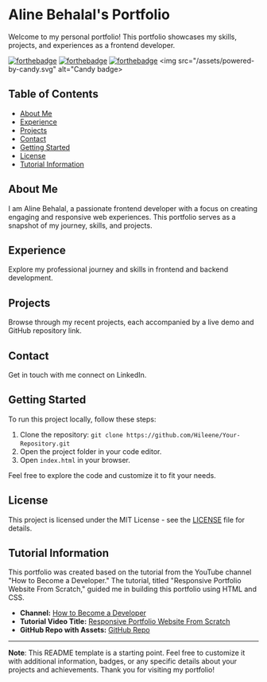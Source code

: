 # Aline Behalal's Portfolio

Welcome to my personal portfolio! This portfolio showcases my skills, projects, and experiences as a frontend developer.

[![forthebadge](https://forthebadge.com/images/badges/uses-html.svg)](https://forthebadge.com) [![forthebadge](https://forthebadge.com/images/badges/uses-css.svg)](https://forthebadge.com) [![forthebadge](https://forthebadge.com/images/badges/uses-js.svg)](https://forthebadge.com) <img src="/assets/powered-by-candy.svg" alt="Candy badge>

## Table of Contents

- [About Me](#about-me)
- [Experience](#experience)
- [Projects](#projects)
- [Contact](#contact)
- [Getting Started](#getting-started)
- [License](#license)
- [Tutorial Information](#tutorial-information)

## About Me

I am Aline Behalal, a passionate frontend developer with a focus on creating engaging and responsive web experiences. This portfolio serves as a snapshot of my journey, skills, and projects.

## Experience

Explore my professional journey and skills in frontend and backend development.

## Projects

Browse through my recent projects, each accompanied by a live demo and GitHub repository link.

## Contact

Get in touch with me connect on LinkedIn.

## Getting Started

To run this project locally, follow these steps:

1. Clone the repository: `git clone https://github.com/Hileene/Your-Repository.git`
2. Open the project folder in your code editor.
3. Open `index.html` in your browser.

Feel free to explore the code and customize it to fit your needs.

## License

This project is licensed under the MIT License - see the [LICENSE](LICENSE) file for details.

## Tutorial Information

This portfolio was created based on the tutorial from the YouTube channel "How to Become a Developer." The tutorial, titled "Responsive Portfolio Website From Scratch," guided me in building this portfolio using HTML and CSS.

- **Channel:** [How to Become a Developer](https://www.youtube.com/@howtobecomeadeveloper)
- **Tutorial Video Title:** [Responsive Portfolio Website From Scratch](https://www.youtube.com/watch?v=ldwlOzRvYOU&list=PLgaK-fqraGPILHrmLF1LE3WlBAd-qnfVr&index=40)
- **GitHub Repo with Assets:** [GitHub Repo](https://github.com/Ade-mir/html-css-j...)

---

**Note**: This README template is a starting point. Feel free to customize it with additional information, badges, or any specific details about your projects and achievements. Thank you for visiting my portfolio!
